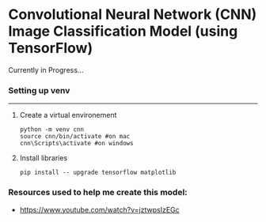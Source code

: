# Convolutional Neural Network (CNN) Image Classification Model (using TensorFlow)

Currently in Progress... <br>

### Setting up venv 
*  *  *  *  *
1. Create a virtual environement
    ```
    python -m venv cnn
    source cnn/bin/activate #on mac
    cnn\Scripts\activate #on windows

2. Install libraries
   ```
   pip install -- upgrade tensorflow matplotlib 

### Resources used to help me create this model:
- https://www.youtube.com/watch?v=jztwpsIzEGc
